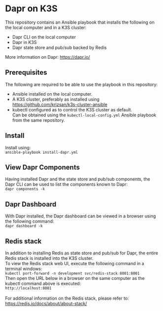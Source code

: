 # Dapr on K3S
This repository contains an Ansible playbook that installs the following on the local computer and in a K3S cluster:<br/>
- Dapr CLI on the local computer
- Dapr in K3S
- Dapr state store and pub/sub backed by Redis

More information on Dapr: https://dapr.io/

## Prerequisites
The following are required to be able to use the playbook in this repository:

- Ansible installed on the local computer.<br/>
- A K3S cluster, preferably as installed using https://github.com/krizsan/k3s-cluster-ansible <br/>
- kubectl configured as to control the K3S cluster as default.
<br/>Can be obtained using the ```kubectl-local-config.yml``` Ansible playbook from the same repository.

## Install
Install using:<br/>
```ansible-playbook install-dapr.yml```

## View Dapr Components
Having installed Dapr and the state store and pub/sub components, the Dapr CLI can be used to list the components known to Dapr:<br/>
```dapr components -k```

## Dapr Dashboard
With Dapr installed, the Dapr dashboard can be viewed in a browser using the following command:<br/>
```dapr dashboard -k```

## Redis stack
In addition to installing Redis as state store and pub/sub for Dapr, the entire Redis stack is installed into the K3S cluster.<br/>
To view the Redis stack web UI, execute the following command in a terminal windows:<br/>
```kubectl port-forward -n development svc/redis-stack 8001:8001```<br/>
Then open the URL below in a browser on the same computer as the kubectl command above is executed:<br/>
```http://localhost:8001```<br/>
<br/>
For additional information on the Redis stack, please refer to: https://redis.io/docs/about/about-stack/